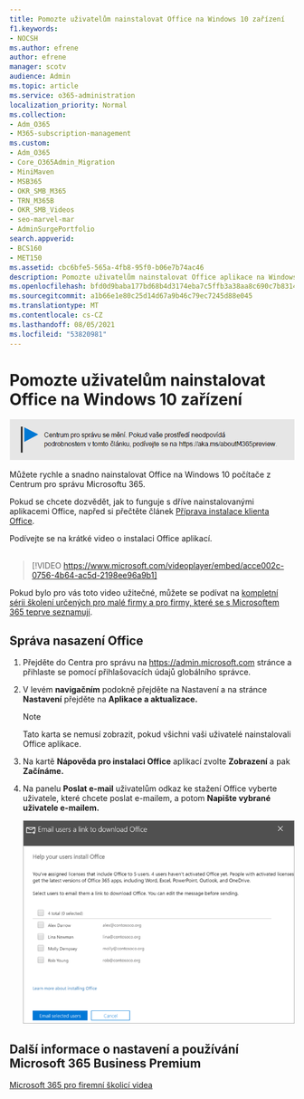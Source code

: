 ```yaml
---
title: Pomozte uživatelům nainstalovat Office na Windows 10 zařízení
f1.keywords:
- NOCSH
ms.author: efrene
author: efrene
manager: scotv
audience: Admin
ms.topic: article
ms.service: o365-administration
localization_priority: Normal
ms.collection:
- Adm_O365
- M365-subscription-management
ms.custom:
- Adm_O365
- Core_O365Admin_Migration
- MiniMaven
- MSB365
- OKR_SMB_M365
- TRN_M365B
- OKR_SMB_Videos
- seo-marvel-mar
- AdminSurgePortfolio
search.appverid:
- BCS160
- MET150
ms.assetid: cbc6bfe5-565a-4fb8-95f0-b06e7b74ac46
description: Pomozte uživatelům nainstalovat Office aplikace na Windows 10 zařízení a snadno Office na Windows 10 počítače z Centrum pro správu Microsoftu 365.
ms.openlocfilehash: bfd0d9baba177bd68b4d3174eba7c5ffb3a38aa8c690c7b8314e5b298bdbdfc1
ms.sourcegitcommit: a1b66e1e80c25d14d67a9b46c79ec7245d88e045
ms.translationtype: MT
ms.contentlocale: cs-CZ
ms.lasthandoff: 08/05/2021
ms.locfileid: "53820981"
---
```

# <a name="help-your-users-install-office-on-windows-10-devices"></a>Pomozte uživatelům nainstalovat Office na Windows 10 zařízení

[![Popis s informacemi o tom, jak se mění centrum pro správu. Další podrobnosti najdete na aka.ms/aboutM365preview.](../media/m365admincenterchanging.png)](/office365/admin/microsoft-365-admin-center-preview)

Můžete rychle a snadno nainstalovat Office na Windows 10 počítače z Centrum pro správu Microsoftu 365.
  
Pokud se chcete dozvědět, jak to funguje s dříve nainstalovanými aplikacemi Office, napřed si přečtěte článek [Příprava instalace klienta Office](prepare-for-office-client-deployment.md).

Podívejte se na krátké video o instalaci Office aplikací.<br><br>

> [!VIDEO https://www.microsoft.com/videoplayer/embed/acce002c-0756-4b64-ac5d-2198ee96a9b1] 

Pokud bylo pro vás toto video užitečné, můžete se podívat na [kompletní sérii školení určených pro malé firmy a pro firmy, které se s Microsoftem 365 teprve seznamují](../business-video/index.yml).

## <a name="manage-office-deployments"></a>Správa nasazení Office

1. Přejděte do Centra pro správu na <a href="https://go.microsoft.com/fwlink/p/?linkid=2024339" target="_blank">https://admin.microsoft.com</a> stránce a přihlaste se pomocí přihlašovacích údajů globálního správce. 

2. V levém **navigačním** podokně přejděte na Nastavení a na stránce **Nastavení** přejděte na **Aplikace a aktualizace.**
    > [!NOTE]
    > Tato karta se nemusí zobrazit, pokud všichni vaši uživatelé nainstalovali Office aplikace.
  
3. Na kartě **Nápověda pro instalaci Office** aplikací zvolte **Zobrazení** a pak **Začínáme.**
    
4. Na panelu **Poslat e-mail** uživatelům odkaz ke stažení Office vyberte uživatele, které chcete poslat e-mailem, a potom **Napište vybrané uživatele e-mailem.**

   ![Vyberte uživatele, kteří mají posílat e-maily Office odkaz ke stažení.](../media/sendemailtousers.png)

## <a name="for-more-on-setting-up-and-using-microsoft-365-business-premium"></a>Další informace o nastavení a používání Microsoft 365 Business Premium

[Microsoft 365 pro firemní školicí videa](../business-video/index.yml)